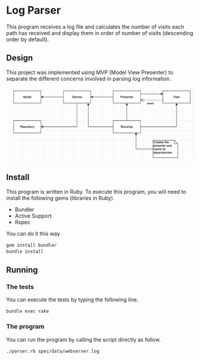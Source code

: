 # Log Parser
This program receives a log file and calculates the number
of visits each path has received and display them in order of
number of visits (descending order by default).

## Design

This project was implemented using MVP (Model View Presenter) to separate the different
concerns involved in parsing log information.

![design diagram](./assets/design.png)

## Install

This program is written in Ruby. To execute this program, you will need to install the following gems (libraries in Ruby).
- Bundler
- Active Support
- Rspec

You can do it this way

```bash
gem install bundler
bundle install
```

## Running

### The tests

You can execute the tests by typing the following line.

```bash
bundle exec rake
```

### The program

You can run the program by calling the script directly as follow.

```bash
./parser.rb spec/data/webserver.log
```
